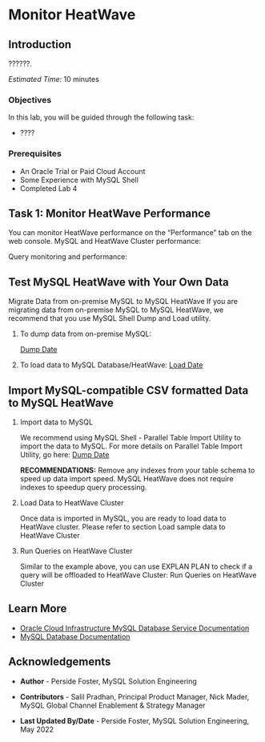 # Monitor HeatWave

## Introduction

??????.

_Estimated Time:_ 10 minutes

### Objectives

In this lab, you will be guided through the following task:

- ????

### Prerequisites

- An Oracle Trial or Paid Cloud Account
- Some Experience with MySQL Shell
- Completed Lab 4

## Task 1: Monitor HeatWave Performance

You can monitor HeatWave performance on the “Performance” tab on the web console.
MySQL and HeatWave Cluster performance:

Query monitoring and performance:

## Test MySQL HeatWave with Your Own Data

Migrate Data from on-premise MySQL to MySQL HeatWave
If you are migrating data from on-premise MySQL to MySQL HeatWave, we recommend that
you use MySQL Shell Dump and Load utility.

1. To dump data from on-premise MySQL: 

    [Dump Date ](https://dev.mysql.com/doc/mysqlshell/8.0/en/mysql-shell-utilities-dump-instance-schema.html)

2. To load data to MySQL Database/HeatWave:
    [Load Date ](https://dev.mysql.com/doc/mysqlshell/8.0/en/mysql-shell-utilities-load-dump.html)


## Import MySQL-compatible CSV formatted Data to MySQL HeatWave

1. Import data to MySQL

    We recommend using MySQL Shell - Parallel Table Import Utility to import the data to
    MySQL. For more details on Parallel Table Import Utility, go
    here: 
        [Dump Date ](https://dev.mysql.com/doc/mysql-shell/8.0/en/mysql-shell-utilities-paralleltable.html)

    **RECOMMENDATIONS:** Remove any indexes from your table schema to speed up data import
    speed. MySQL HeatWave does not require indexes to speedup query processing.

2. Load Data to HeatWave Cluster

    Once data is imported in MySQL, you are ready to load data to HeatWave cluster. Please refer to
    section Load sample data to HeatWave Cluster

3. Run Queries on HeatWave Cluster

    Similar to the example above, you can use EXPLAN PLAN to check if a query will be offloaded
    to HeatWave Cluster: Run Queries on HeatWave Cluster  

## Learn More

* [Oracle Cloud Infrastructure MySQL Database Service Documentation ](https://docs.cloud.oracle.com/en-us/iaas/MySQL-database)
* [MySQL Database Documentation](https://www.MySQL.com)

## Acknowledgements

- **Author** - Perside Foster, MySQL Solution Engineering

- **Contributors** - Salil Pradhan, Principal Product Manager,
Nick Mader, MySQL Global Channel Enablement & Strategy Manager
- **Last Updated By/Date** - Perside Foster, MySQL Solution Engineering, May 2022

